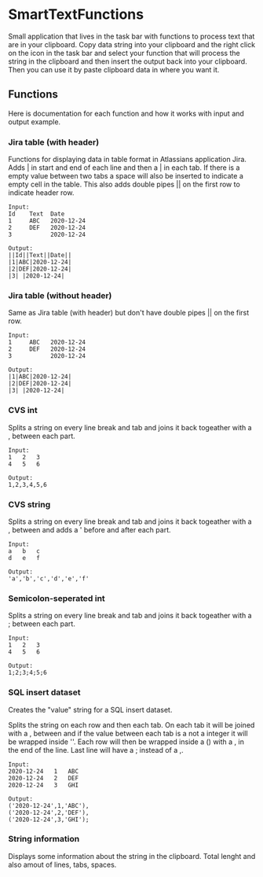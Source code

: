 # SmartTextFunctions

Small application that lives in the task bar with functions to process text that are in your clipboard. Copy data string into your clipboard and the right click on the icon in the task bar and select your function that will process the string in the clipboard and then insert the output back into your clipboard. Then you can use it by paste clipboard data in where you want it.

## Functions

Here is documentation for each function and how it works with input and output example.

### Jira table (with header)
Functions for displaying data in table format in Atlassians application Jira.
Adds | in start and end of each line and then a | in each tab. If there is a empty value between two tabs a space will also be inserted to indicate a empty cell in the table.
This also adds double pipes || on the first row to indicate header row.

```
Input:
Id    Text  Date
1     ABC   2020-12-24
2     DEF   2020-12-24
3           2020-12-24

Output:
||Id||Text||Date||
|1|ABC|2020-12-24|
|2|DEF|2020-12-24|
|3| |2020-12-24|
```

### Jira table (without header)
Same as Jira table (with header) but don't have double pipes || on the first row.
```
Input:
1     ABC   2020-12-24
2     DEF   2020-12-24
3           2020-12-24

Output:
|1|ABC|2020-12-24|
|2|DEF|2020-12-24|
|3| |2020-12-24|
```

### CVS int
Splits a string on every line break and tab and joins it back togeather with a , between each part.

```
Input:
1   2   3
4   5   6

Output:
1,2,3,4,5,6
```

### CVS string
Splits a string on every line break and tab and joins it back togeather with a , between and adds a ' before and after each part.

```
Input:
a   b   c
d   e   f

Output:
'a','b','c','d','e','f'
```

### Semicolon-seperated int
Splits a string on every line break and tab and joins it back togeather with a ; between each part.

```
Input:
1   2   3
4   5   6

Output:
1;2;3;4;5;6
```

### SQL insert dataset
Creates the "value" string for a SQL insert dataset.

Splits the string on each row and then each tab.
On each tab it will be joined with a , between and if the value between each tab is a not a integer it will be wrapped inside ''.
Each row will then be wrapped inside a () with a , in the end of the line. Last line will have a ; instead of a ,.

```
Input:
2020-12-24   1   ABC
2020-12-24   2   DEF
2020-12-24   3   GHI

Output:
('2020-12-24',1,'ABC'),
('2020-12-24',2,'DEF'),
('2020-12-24',3,'GHI');
```

### String information
Displays some information about the string in the clipboard. Total lenght and also amout of lines, tabs, spaces.
